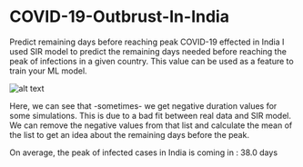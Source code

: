 # COVID-19-Outbrust-In-India
Predict remaining days before reaching peak COVID-19 effected in India
I used SIR model to predict the remaining days needed before reaching the peak of infections in a given country.
This value can be used as a feature to train your ML model.

![alt text](https://www.kaggleusercontent.com/kf/31068179/eyJhbGciOiJkaXIiLCJlbmMiOiJBMTI4Q0JDLUhTMjU2In0..UK1_gWawxdSksfzZkXqA_A.dw1dkeQrPvvrYw-gWGhSg5FcqTUvJGkAJ2QCWu0tPC-i0sAPOXP8FHR7O1R0vSfxWSXcjrq2jNkI1D5VMhSxvcUZI5oLbd4Vczsoh2-6LHPC6-PPJK5_PLfmRLP5Sq2lY7Xj7OTkAM5ab18uQHDyYBhaRwSc7JvGRtJ50X67R4htCjiDoPBqsO8B2mFBsHn2w58P8JtsFWXtps1KIwFKOV73skDIfGbsKFs1dhRo69i7u-y-QSGPBHOe9XnGkfTeSSX9V0eVwXiAb2FDgMbUQhaROjkuJe3sPn3e95QAH5a4J9fhtiUZJ0O6X-gE_dhEw6K7jZD6TVkjQNpRdkDEORwTMv_Qm2CGZwhUaN0f9Xb6pXT-p1qR2s3EYOUPhkKQavmPUx77hLl8z8XobXoEIlguXmJaUqi_dGBG-Xq7huieY97iV1duM4nNpPKLc3ANZRim3iVXQKc523_MS3EqRZ4YAB-VJlWJSedGZgnHV5jBiHMYIUDuo1PfUZoJlaKQpw1EO6P0T4VaJKcVboRd9HMrxYQosNqhpireb4wHSMMM5i0heyrdTJEAt5zTzFmi78SonAIEl3qAC3fAs8bdrN5fntk8YDp2uAN52I-5U8FyCur2IJg7rGmZxefH7GGQRdLhI9nmp0TLZD8gyuGZ6i2OtjfVDwhTVqZjSwTF4lMM866C8UPFRrBZQHk2bfAq.vGM253LGyBjN6C-Niw2HHw/__results___files/__results___5_2.png "Description goes here")

Here, we can see that -sometimes- we get negative duration values for some simulations. This is due to a bad fit between real data and SIR model. We can remove the negative values from that list and calculate the mean of the list to get an idea about the remaining days before the peak.

On average, the peak of infected cases in  India  is coming in :  38.0 days
